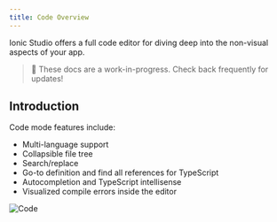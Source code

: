 ```yaml
---
title: Code Overview
---
```


Ionic Studio offers a full code editor for diving deep into the non-visual aspects of your app.

<blockquote>
🚧 These docs are a work-in-progress. Check back frequently for updates!
</blockquote>

## Introduction

Code mode features include:

* Multi-language support
* Collapsible file tree
* Search/replace
* Go-to definition and find all references for TypeScript
* Autocompletion and TypeScript intellisense
* Visualized compile errors inside the editor

![Code](/docs/assets/img/studio/ss-code.png)
